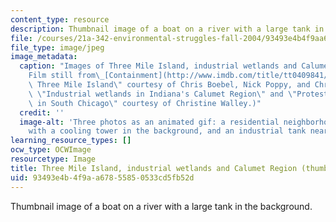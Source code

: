 ```yaml
---
content_type: resource
description: Thumbnail image of a boat on a river with a large tank in the background.
file: /courses/21a-342-environmental-struggles-fall-2004/93493e4b4f9aa67855850533cd5fb52d_21a-342f04-th.jpg
file_type: image/jpeg
image_metadata:
  caption: "Images of Three Mile Island, industrial wetlands and Calumet Region. (\"\
    Film still from\_[Containment](http://www.imdb.com/title/tt0409841/)\_- Life After\
    \ Three Mile Island\" courtesy of Chris Boebel, Nick Poppy, and Christine Walley.\
    \ \"Industrial wetlands in Indiana's Calumet Region\" and \"Protesting landfills\
    \ in South Chicago\" courtesy of Christine Walley.)"
  credit: ''
  image-alt: 'Three photos as an animated gif: a residential neighborhood, a house
    with a cooling tower in the background, and an industrial tank near a river.'
learning_resource_types: []
ocw_type: OCWImage
resourcetype: Image
title: Three Mile Island, industrial wetlands and Calumet Region (thumbnail)
uid: 93493e4b-4f9a-a678-5585-0533cd5fb52d
---
```

Thumbnail image of a boat on a river with a large tank in the background.

